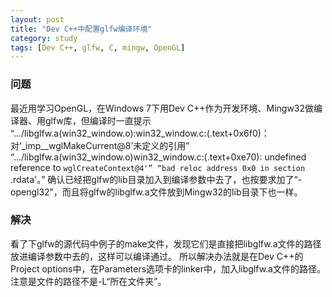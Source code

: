 ```yaml
---
layout: post
title: "Dev C++中配置glfw编译环境"
category: study
tags: [Dev C++, glfw, C, mingw, OpenGL]
---
```


### 问题

最近用学习OpenGL，在Windows 7下用Dev C++作为开发环境、Mingw32做编译器、用glfw库，但编译时一直提示
“.../libglfw.a(win32_window.o):win32_window.c:(.text+0x6f0)：对‘_imp__wglMakeCurrent@8’未定义的引用”
“.../libglfw.a(win32_window.o)win32_window.c:(.text+0xe70): undefined reference to `wglCreateContext@4'”
“bad reloc address 0x0 in section `.rdata'。”
确认已经把glfw的lib目录加入到编译参数中去了，也按要求加了“-opengl32”，而且将glfw的libglfw.a文件放到Mingw32的lib目录下也一样。

### 解决
看了下glfw的源代码中例子的make文件，发现它们是直接把libglfw.a文件的路径放进编译参数中去的，这样可以编译通过。
所以解决办法就是在Dev C++的Project options中，在Parameters选项卡的linker中，加入libglfw.a文件的路径。注意是文件的路径不是-L“所在文件夹”。